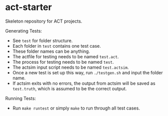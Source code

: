 # act-starter
 Skeleton repository for ACT projects. 

Generating Tests:
- See `test` for folder structure. 
- Each folder in `test` contains one test case. 
- These folder names can be anything.
- The actfile for testing needs to be named `test.act`.
- The process for testing needs to be named `test`.
- The actsim input script needs to be named `test.actsim`.
- Once a new test is set up this way, run `./testgen.sh` and input the folder name.
- If actsim exits with no errors, the output from actsim will be saved as `test.truth`, which is assumed to be the correct output.

Running Tests:
- Run `make runtest` or simply `make` to run through all test cases.
